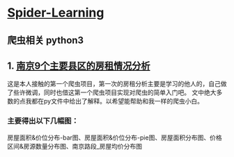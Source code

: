 # [Spider-Learning](https://github.com/geyixin/Spider-Learning)

## 爬虫相关 python3

## 1. [南京9个主要县区的房租情况分析](https://github.com/geyixin/Spider-Learning/tree/master/NJ-lianjia-spider)
这是本人接触的第一个爬虫项目，第一次的房租分析主要是学习的他人的，自己做了些许微调，同时也借这第一个爬虫项目实现对爬虫的简单入门吧。
文中绝大多数的点我都在py文件中给出了解释。以希望能帮助和我一样的爬虫小白。
### 主要得出以下几幅图：
房屋面积&价位分布-bar图、房屋面积&价位分布-pie图、房屋面积分布图、价格区间&房源数量分布图、南京路段_房屋均价分布图
